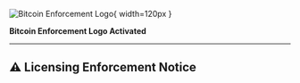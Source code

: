 ![Bitcoin Enforcement Logo](assets/logo_enforcement_resized.png){ width=120px }

**Bitcoin Enforcement Logo Activated**

---

## ⚠️ Licensing Enforcement Notice
